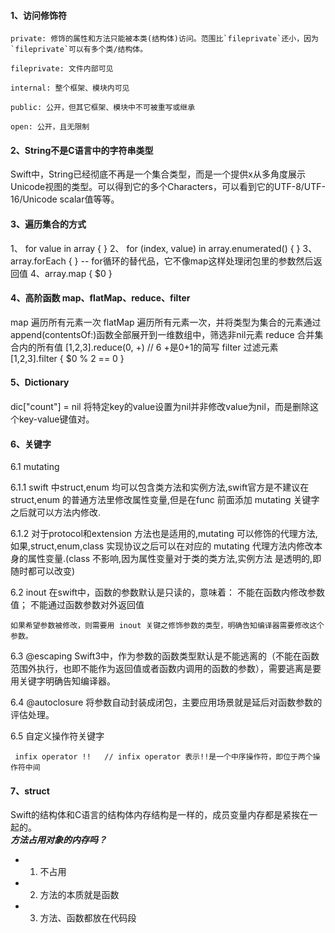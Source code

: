 #### 1、访问修饰符
    private: 修饰的属性和方法只能被本类(结构体)访问。范围比`fileprivate`还小，因为`fileprivate`可以有多个类/结构体。

    fileprivate: 文件内部可见

    internal: 整个框架、模块内可见

    public: 公开，但其它框架、模块中不可被重写或继承

    open: 公开，且无限制

#### 2、String不是C语言中的字符串类型
Swift中，String已经彻底不再是一个集合类型，而是一个提供x从多角度展示Unicode视图的类型。可以得到它的多个Characters，可以看到它的UTF-8/UTF-16/Unicode scalar值等等。

#### 3、遍历集合的方式
1、 for value in array { }
2、 for (index, value) in array.enumerated() { }
3、array.forEach { } -- for循环的替代品，它不像map这样处理闭包里的参数然后返回值
4、array.map { $0 }

#### 4、高阶函数 map、flatMap、reduce、filter
map 遍历所有元素一次
flatMap 遍历所有元素一次，并将类型为集合的元素通过append(contentsOf:)函数全部展开到一维数组中，筛选非nil元素
reduce 合并集合内的所有值   [1,2,3].reduce(0, +) // 6  +是$0+$1的简写
filter 过滤元素   [1,2,3].filter { $0 % 2 == 0 }

#### 5、Dictionary
dic["count"] = nil  将特定key的value设置为nil并非修改value为nil，而是删除这个key-value键值对。

#### 6、关键字
6.1 mutating 

 6.1.1 swift 中struct,enum 均可以包含类方法和实例方法,swift官方是不建议在struct,enum 的普通方法里修改属性变量,但是在func 前面添加 mutating 关键字之后就可以方法内修改.

 6.1.2 对于protocol和extension 方法也是适用的,mutating 可以修饰的代理方法,如果,struct,enum,class 实现协议之后可以在对应的 mutating 代理方法内修改本身的属性变量.(class 不影响,因为属性变量对于类的类方法,实例方法 是透明的,即随时都可以改变) 

6.2 inout
    在swift中，函数的参数默认是只读的，意味着：
    不能在函数内修改参数值；
    不能通过函数参数对外返回值
    
    如果希望参数被修改，则需要用 inout 关键之修饰参数的类型，明确告知编译器需要修改这个参数。

6.3 @escaping
Swift3中，作为参数的函数类型默认是不能逃离的（不能在函数范围外执行，也即不能作为返回值或者函数内调用的函数的参数），需要逃离是要用关键字明确告知编译器。

6.4 @autoclosure
将参数自动封装成闭包，主要应用场景就是延后对函数参数的评估处理。

6.5 自定义操作符关键字
    
     infix operator !!   // infix operator 表示!!是一个中序操作符，即位于两个操作符中间

#### 7、struct
Swift的结构体和C语言的结构体内存结构是一样的，成员变量内存都是紧挨在一起的。  
***方法占用对象的内存吗？***  
- 1. 不占用  
- 2. 方法的本质就是函数  
- 3. 方法、函数都放在代码段  
